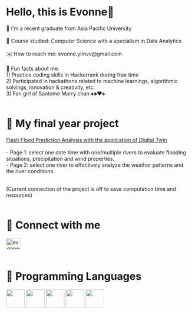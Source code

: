 <h1 align="left">Hello, this is Evonne👋</h1>
🏫 I'm a recent graduate from Asia Pacific University<br><br>
📖 Course studied: Computer Science with a specialism in Data Analytics<br><br>
✉️ How to reach me: evonne.yimvv@gmail.com<br><br>
🎊 Fun facts about me: <br>
1) Practice coding skills in Hackerrank during free time<br>
2) Participated in hackathons related to machine learnings, algorithmic solvings, innovation & creativity, etc.<br>
3) Fan girl of Saotome Marry chan ♦️♣️♥️♠️ <br>
<br>
<h1 align="left">🔭 My final year project </h1>
<a href="eyJrIjoiNmIyZTM3OTctYjc4OC00Y2Q5LTk2ZTktYTVjYWE3ODdiM2FjIiwidCI6IjBmZWQwM2EzLTQwMmQtNDYzMy1hOGNkLThiMzA4ODIyMjUzZSIsImMiOjEwfQ">Flash Flood Prediction Analysis with the application of Digital Twin</a><br><br>
- Page 1: select one date time with one/multiple rivers to evaluate flooding situations, precipitation and wind properties. <br>
- Page 2: select one river to effectively analyze the weather patterns and the river conditions. <br><br>

(Current connection of the project is off to save computation time and resources) <br><br>

<h1 align="left">🔗 Connect with me</h1>
<a href="http://www.linkedin.com/in/evonne-yim-vee-vern" target="blank"><img src="https://raw.githubusercontent.com/rahuldkjain/github-profile-readme-generator/master/src/images/icons/Social/linked-in-alt.svg" alt="evonneyim" height="30" width="40" /></a><br><br>

<h1 align="left">🔧 Programming Languages</h1>
<p align="left"> 
<a><img src="https://user-images.githubusercontent.com/25181517/183423507-c056a6f9-1ba8-4312-a350-19bcbc5a8697.png" height="50" width="50" /></a>
<a><img src= "https://camo.githubusercontent.com/fb918e17ceefa82b79b0432ebd0b5d2ac3438eedfc84f50f5d94fc036354c7ae/68747470733a2f2f75706c6f61642e77696b696d656469612e6f72672f77696b6970656469612f636f6d6d6f6e732f7468756d622f312f31622f525f6c6f676f2e7376672f3235363070782d525f6c6f676f2e7376672e706e67" height="50" width="50" /></a>
<a><img src= "https://user-images.githubusercontent.com/25181517/192106073-90fffafe-3562-4ff9-a37e-c77a2da0ff58.png" height="50" width="50" /></a>
<a><img src="https://user-images.githubusercontent.com/25181517/117201156-9a724800-adec-11eb-9a9d-3cd0f67da4bc.png" height="50" width="50" /></a>
<a><img src="https://user-images.githubusercontent.com/25181517/183896128-ec99105a-ec1a-4d85-b08b-1aa1620b2046.png" height="50" width="50" /></a>
</p>





